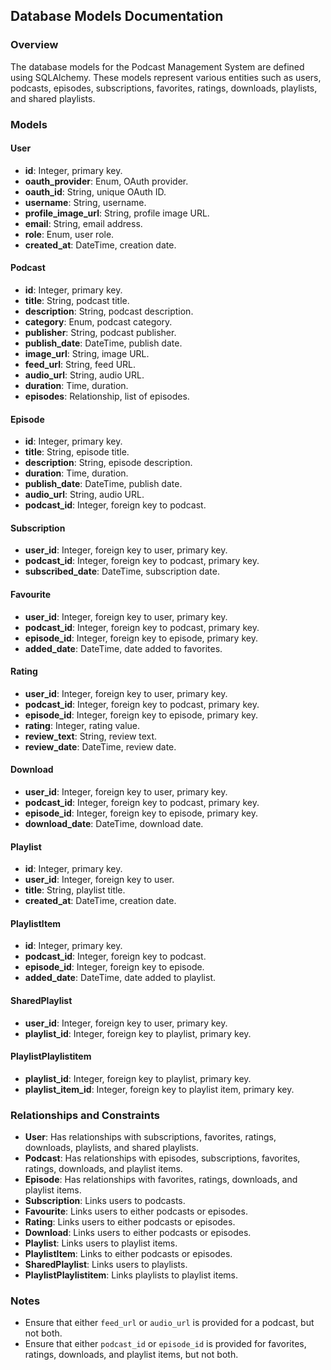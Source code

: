## Database Models Documentation

### Overview
The database models for the Podcast Management System are defined using SQLAlchemy. These models represent various entities such as users, podcasts, episodes, subscriptions, favorites, ratings, downloads, playlists, and shared playlists.

### Models

#### User
- **id**: Integer, primary key.
- **oauth_provider**: Enum, OAuth provider.
- **oauth_id**: String, unique OAuth ID.
- **username**: String, username.
- **profile_image_url**: String, profile image URL.
- **email**: String, email address.
- **role**: Enum, user role.
- **created_at**: DateTime, creation date.

#### Podcast
- **id**: Integer, primary key.
- **title**: String, podcast title.
- **description**: String, podcast description.
- **category**: Enum, podcast category.
- **publisher**: String, podcast publisher.
- **publish_date**: DateTime, publish date.
- **image_url**: String, image URL.
- **feed_url**: String, feed URL.
- **audio_url**: String, audio URL.
- **duration**: Time, duration.
- **episodes**: Relationship, list of episodes.

#### Episode
- **id**: Integer, primary key.
- **title**: String, episode title.
- **description**: String, episode description.
- **duration**: Time, duration.
- **publish_date**: DateTime, publish date.
- **audio_url**: String, audio URL.
- **podcast_id**: Integer, foreign key to podcast.

#### Subscription
- **user_id**: Integer, foreign key to user, primary key.
- **podcast_id**: Integer, foreign key to podcast, primary key.
- **subscribed_date**: DateTime, subscription date.

#### Favourite
- **user_id**: Integer, foreign key to user, primary key.
- **podcast_id**: Integer, foreign key to podcast, primary key.
- **episode_id**: Integer, foreign key to episode, primary key.
- **added_date**: DateTime, date added to favorites.

#### Rating
- **user_id**: Integer, foreign key to user, primary key.
- **podcast_id**: Integer, foreign key to podcast, primary key.
- **episode_id**: Integer, foreign key to episode, primary key.
- **rating**: Integer, rating value.
- **review_text**: String, review text.
- **review_date**: DateTime, review date.

#### Download
- **user_id**: Integer, foreign key to user, primary key.
- **podcast_id**: Integer, foreign key to podcast, primary key.
- **episode_id**: Integer, foreign key to episode, primary key.
- **download_date**: DateTime, download date.

#### Playlist
- **id**: Integer, primary key.
- **user_id**: Integer, foreign key to user.
- **title**: String, playlist title.
- **created_at**: DateTime, creation date.

#### PlaylistItem
- **id**: Integer, primary key.
- **podcast_id**: Integer, foreign key to podcast.
- **episode_id**: Integer, foreign key to episode.
- **added_date**: DateTime, date added to playlist.

#### SharedPlaylist
- **user_id**: Integer, foreign key to user, primary key.
- **playlist_id**: Integer, foreign key to playlist, primary key.

#### PlaylistPlaylistitem
- **playlist_id**: Integer, foreign key to playlist, primary key.
- **playlist_item_id**: Integer, foreign key to playlist item, primary key.

### Relationships and Constraints
- **User**: Has relationships with subscriptions, favorites, ratings, downloads, playlists, and shared playlists.
- **Podcast**: Has relationships with episodes, subscriptions, favorites, ratings, downloads, and playlist items.
- **Episode**: Has relationships with favorites, ratings, downloads, and playlist items.
- **Subscription**: Links users to podcasts.
- **Favourite**: Links users to either podcasts or episodes.
- **Rating**: Links users to either podcasts or episodes.
- **Download**: Links users to either podcasts or episodes.
- **Playlist**: Links users to playlist items.
- **PlaylistItem**: Links to either podcasts or episodes.
- **SharedPlaylist**: Links users to playlists.
- **PlaylistPlaylistitem**: Links playlists to playlist items.

### Notes
- Ensure that either `feed_url` or `audio_url` is provided for a podcast, but not both.
- Ensure that either `podcast_id` or `episode_id` is provided for favorites, ratings, downloads, and playlist items, but not both.